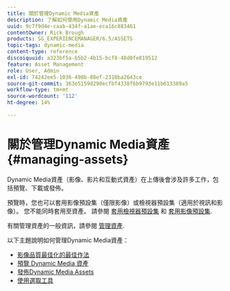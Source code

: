 ```yaml
---
title: 關於管理Dynamic Media資產
description: 了解如何使用Dynamic Media資產
uuid: 9c7f9d4e-caab-434f-a1ae-eca16c883461
contentOwner: Rick Brough
products: SG_EXPERIENCEMANAGER/6.5/ASSETS
topic-tags: dynamic-media
content-type: reference
discoiquuid: a323bf5a-b5b2-4b15-bcf8-48d0fe819512
feature: Asset Management
role: User, Admin
exl-id: 74242ee5-1036-498b-88ef-2310ba2643ce
source-git-commit: 363e5159d290ecfbf4338f6b9793e11b613389a5
workflow-type: tm+mt
source-wordcount: '112'
ht-degree: 14%

---
```


# 關於管理Dynamic Media資產 {#managing-assets}

Dynamic Media資產（影像、影片和互動式資產）在上傳後會涉及許多工作，包括預覽、下載或發佈。

預覽時，您也可以套用影像預設集（僅限影像）或檢視器預設集（適用於視訊和影像）。 您不能同時套用至資產。 請參閱 [套用檢視器預設集](/help/assets/viewer-presets.md) 和 [套用影像預設集](/help/assets/image-sets.md).

有關管理資產的一般資訊，請參閱 [管理資產](/help/assets/manage-assets.md).

以下主題說明如何管理Dynamic Media資產：

* [影像品質最佳化的最佳作法](/help/assets/best-practices-for-optimizing-the-quality-of-your-images.md)
* [預覽 Dynamic Media 資產](/help/assets/previewing-assets.md)
* [發佈Dynamic Media Assets](/help/assets/publishing-dynamicmedia-assets.md)
* [使用選取工具](/help/assets/working-with-selectors.md)
